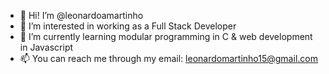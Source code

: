 - 👋 Hi! I’m @leonardoamartinho
- 👀 I’m interested in working as a Full Stack Developer
- 🌱 I’m currently learning modular programming in C & web development in Javascript
- 📫 You can reach me through my email: leonardomartinho15@gmail.com

<!---
leonardoamartinho/leonardoamartinho is a ✨ special ✨ repository because its `README.md` (this file) appears on your GitHub profile.
You can click the Preview link to take a look at your changes.
--->
